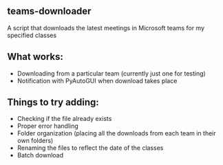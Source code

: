 
## teams-downloader

A script that downloads the latest meetings in Microsoft teams for my specified classes

## What works:

 - Downloading from a particular team (currently just one for testing)
 - Notification with PyAutoGUI when download takes place
 ## Things to try adding:
 - Checking if the file already exists
 - Proper error handling
 - Folder organization (placing all the downloads from each team in their own folders)
 - Renaming the files to reflect the date of the classes
 - Batch download
